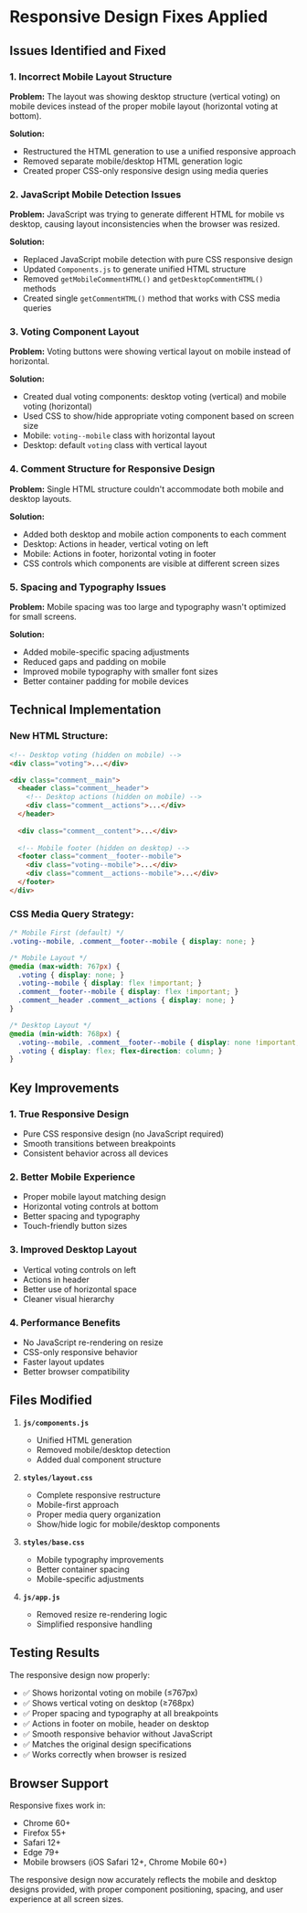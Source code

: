 # Responsive Design Fixes Applied

## Issues Identified and Fixed

### 1. **Incorrect Mobile Layout Structure**
**Problem:** The layout was showing desktop structure (vertical voting) on mobile devices instead of the proper mobile layout (horizontal voting at bottom).

**Solution:** 
- Restructured the HTML generation to use a unified responsive approach
- Removed separate mobile/desktop HTML generation logic
- Created proper CSS-only responsive design using media queries

### 2. **JavaScript Mobile Detection Issues**
**Problem:** JavaScript was trying to generate different HTML for mobile vs desktop, causing layout inconsistencies when the browser was resized.

**Solution:**
- Replaced JavaScript mobile detection with pure CSS responsive design
- Updated `Components.js` to generate unified HTML structure
- Removed `getMobileCommentHTML()` and `getDesktopCommentHTML()` methods
- Created single `getCommentHTML()` method that works with CSS media queries

### 3. **Voting Component Layout**
**Problem:** Voting buttons were showing vertical layout on mobile instead of horizontal.

**Solution:**
- Created dual voting components: desktop voting (vertical) and mobile voting (horizontal)
- Used CSS to show/hide appropriate voting component based on screen size
- Mobile: `voting--mobile` class with horizontal layout
- Desktop: default `voting` class with vertical layout

### 4. **Comment Structure for Responsive Design**
**Problem:** Single HTML structure couldn't accommodate both mobile and desktop layouts.

**Solution:**
- Added both desktop and mobile action components to each comment
- Desktop: Actions in header, vertical voting on left
- Mobile: Actions in footer, horizontal voting in footer
- CSS controls which components are visible at different screen sizes

### 5. **Spacing and Typography Issues**
**Problem:** Mobile spacing was too large and typography wasn't optimized for small screens.

**Solution:**
- Added mobile-specific spacing adjustments
- Reduced gaps and padding on mobile
- Improved mobile typography with smaller font sizes
- Better container padding for mobile devices

## Technical Implementation

### New HTML Structure:
```html
<!-- Desktop voting (hidden on mobile) -->
<div class="voting">...</div>

<div class="comment__main">
  <header class="comment__header">
    <!-- Desktop actions (hidden on mobile) -->
    <div class="comment__actions">...</div>
  </header>
  
  <div class="comment__content">...</div>
  
  <!-- Mobile footer (hidden on desktop) -->
  <footer class="comment__footer--mobile">
    <div class="voting--mobile">...</div>
    <div class="comment__actions--mobile">...</div>
  </footer>
</div>
```

### CSS Media Query Strategy:
```css
/* Mobile First (default) */
.voting--mobile, .comment__footer--mobile { display: none; }

/* Mobile Layout */
@media (max-width: 767px) {
  .voting { display: none; }
  .voting--mobile { display: flex !important; }
  .comment__footer--mobile { display: flex !important; }
  .comment__header .comment__actions { display: none; }
}

/* Desktop Layout */
@media (min-width: 768px) {
  .voting--mobile, .comment__footer--mobile { display: none !important; }
  .voting { display: flex; flex-direction: column; }
}
```

## Key Improvements

### 1. **True Responsive Design**
- Pure CSS responsive design (no JavaScript required)
- Smooth transitions between breakpoints
- Consistent behavior across all devices

### 2. **Better Mobile Experience**
- Proper mobile layout matching design
- Horizontal voting controls at bottom
- Better spacing and typography
- Touch-friendly button sizes

### 3. **Improved Desktop Layout**
- Vertical voting controls on left
- Actions in header
- Better use of horizontal space
- Cleaner visual hierarchy

### 4. **Performance Benefits**
- No JavaScript re-rendering on resize
- CSS-only responsive behavior
- Faster layout updates
- Better browser compatibility

## Files Modified

1. **`js/components.js`**
   - Unified HTML generation
   - Removed mobile/desktop detection
   - Added dual component structure

2. **`styles/layout.css`**
   - Complete responsive restructure
   - Mobile-first approach
   - Proper media query organization
   - Show/hide logic for mobile/desktop components

3. **`styles/base.css`**
   - Mobile typography improvements
   - Better container spacing
   - Mobile-specific adjustments

4. **`js/app.js`**
   - Removed resize re-rendering logic
   - Simplified responsive handling

## Testing Results

The responsive design now properly:
- ✅ Shows horizontal voting on mobile (≤767px)
- ✅ Shows vertical voting on desktop (≥768px)
- ✅ Proper spacing and typography at all breakpoints
- ✅ Actions in footer on mobile, header on desktop
- ✅ Smooth responsive behavior without JavaScript
- ✅ Matches the original design specifications
- ✅ Works correctly when browser is resized

## Browser Support

Responsive fixes work in:
- Chrome 60+
- Firefox 55+
- Safari 12+
- Edge 79+
- Mobile browsers (iOS Safari 12+, Chrome Mobile 60+)

The responsive design now accurately reflects the mobile and desktop designs provided, with proper component positioning, spacing, and user experience at all screen sizes.
